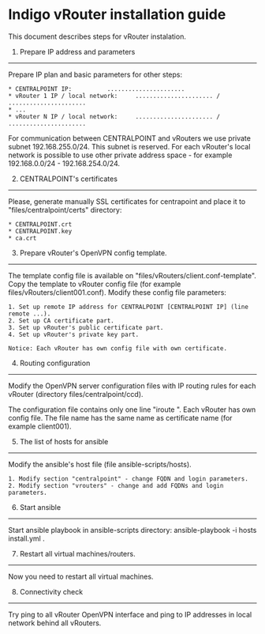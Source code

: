 Indigo vRouter installation guide
=================================

This document describes steps for vRouter instalation.


1. Prepare IP address and parameters
------------------------------------

Prepare IP plan and basic parameters for other steps:

	* CENTRALPOINT IP:			......................
	* vRouter 1 IP / local network:		...................... / ......................
	* ...
	* vRouter N IP / local network:		...................... / ......................

For communication between CENTRALPOINT and vRouters we use private subnet 192.168.255.0/24. This subnet is reserved. For each vRouter's local network is possible to use
other private address space - for example 192.168.0.0/24 - 192.168.254.0/24.


2. CENTRALPOINT's certificates
------------------------------

Please, generate manually SSL certificates for centrapoint and place it to 
"files/centralpoint/certs" directory:

	* CENTRALPOINT.crt
	* CENTRALPOINT.key
	* ca.crt


3. Prepare vRouter's OpenVPN config template.
--------------------------------------------------------

The template config file is available on  "files/vRouters/client.conf-template". Copy the template to vRouter config file (for example files/vRouters/client001.conf). Modify these config file parameters:

	1. Set up remote IP address for CENTRALPOINT [CENTRALPOINT IP] (line remote ...).
	2. Set up CA certificate part.
	3. Set up vRouter's public certificate part.
	4. Set up vRouter's private key part.

	Notice: Each vRouter has own config file with own certificate.


4. Routing configuration
--------------------------------------------------------

Modify the OpenVPN server configuration files with IP routing rules for each vRouter (directory files/centralpoint/ccd).

The configuration file contains only one line "iroute <local-network-behind-vRouter> <network-mask>". Each vRouter has own config file. The file name has the same name as certificate name (for example client001).


5. The list of hosts for ansible
--------------------------------

Modify the ansible's host file (file ansible-scripts/hosts).

	1. Modify section "centralpoint" - change FQDN and login parameters.
	2. Modify section "vrouters" - change and add FQDNs and login parameters.


6. Start ansible
--------------------------------------------------------
Start ansible playbook in ansible-scripts directory: ansible-playbook -i hosts install.yml .


7. Restart all virtual machines/routers.
--------------------------------------------------------

Now you need to restart all virtual machines.


8. Connectivity check
--------------------------------------------------------

Try ping to all vRouter OpenVPN interface and ping to IP addresses in local network behind all vRouters.





